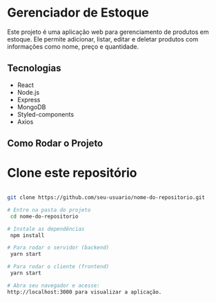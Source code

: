 # Gerenciador de Estoque

Este projeto é uma aplicação web para gerenciamento de produtos em estoque. Ele permite adicionar, listar, editar e deletar produtos com informações como nome, preço e quantidade.

## Tecnologias

- React
- Node.js
- Express
- MongoDB
- Styled-components
- Axios

## Como Rodar o Projeto

# Clone este repositório
```bash

git clone https://github.com/seu-usuario/nome-do-repositorio.git

# Entre na pasta do projeto
 cd nome-do-repositorio

# Instale as dependências
 npm install

# Para rodar o servidor (backend)
 yarn start

# Para rodar o cliente (frontend)
 yarn start

# Abra seu navegador e acesse:
http://localhost:3000 para visualizar a aplicação.
   
